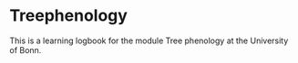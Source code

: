 # Treephenology
This is a learning logbook for the module Tree phenology at the University of Bonn.
